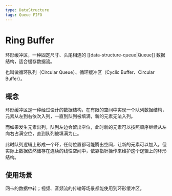 ```yaml
---
type: DataStructure
tags: Queue FIFO
---
```


# Ring Buffer

环形缓冲区，一种固定尺寸、头尾相连的 [[data-structure-queue|Queue]] 数据结构，适合缓存数据流。

也叫做循环队列（Circular Queue）、循环缓冲区（Cyclic Buffer、Circular Buffer）。

## 概念

环形缓冲区是一种经过设计的数据结构，在有限的空间中实现一个队列数据结构，元素从左到右依次入列，一直到队列被填满，新的元素无法入列。

而如果发生元素出列，队列左边会留出空位，此时新的元素可以按照顺序继续从左向右占满空位，直到队列被填满为止。

此时队列逻辑上形成一个环，任何位置都可能腾出空间，让新的元素可以加入。但实际上数据依然储存在连续的线性空间中，依靠指针操作来维护这个逻辑上的环形结构。

## 使用场景

网卡的数据中转；视频、音频流的传输等场景都能使用到环形缓冲区。
